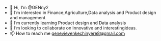 - 👋 Hi, I’m @GENny2
- 👀 I’m interested in Finance,Agriculture,Data analysis and Product design and management.
- 🌱 I’m currently learning Product design and Data analysis 
- 💞️ I’m looking to collaborate on Innovative and interestingideas.
- 📫 How to reach me genevievenkechinyere8@gmail.com 

<!---
GENny2/GENny2 is a ✨ special ✨ repository because its `README.md` (this file) appears on your GitHub profile.
You can click the Preview link to take a look at your changes.
--->
